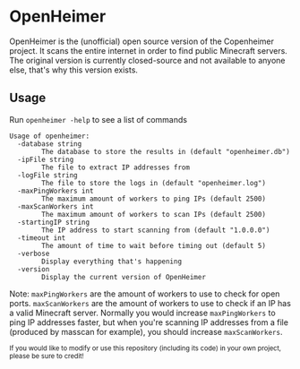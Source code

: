 # OpenHeimer
OpenHeimer is the (unofficial) open source version of the Copenheimer project. It scans the entire internet in order to find public Minecraft servers. The original version is currently closed-source and not available to anyone else, that's why this version exists.

## Usage
Run `openheimer -help` to see a list of commands
```
Usage of openheimer:
  -database string
        The database to store the results in (default "openheimer.db")
  -ipFile string
        The file to extract IP addresses from
  -logFile string
        The file to store the logs in (default "openheimer.log")
  -maxPingWorkers int
        The maximum amount of workers to ping IPs (default 2500)
  -maxScanWorkers int
        The maximum amount of workers to scan IPs (default 2500)
  -startingIP string
        The IP address to start scanning from (default "1.0.0.0")
  -timeout int
        The amount of time to wait before timing out (default 5)
  -verbose
        Display everything that's happening
  -version
        Display the current version of OpenHeimer
```
Note: `maxPingWorkers` are the amount of workers to use to check for open ports. `maxScanWorkers` are the amount of workers to use to check if an IP has a valid Minecraft server. Normally you would increase `maxPingWorkers` to ping IP addresses faster, but when you're scanning IP addresses from a file (produced by masscan for example), you should increase `maxScanWorkers`.

<sub>If you would like to modify or use this repository (including its code) in your own project, please be sure to credit!</sub>
